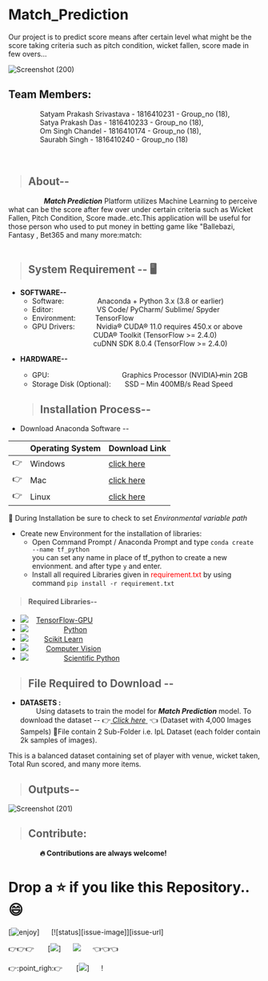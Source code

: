 # Match_Prediction
Our project is to predict score means after certain level what might be the score taking criteria such as pitch condition, wicket fallen, score made in few overs...

![Screenshot (200)](https://user-images.githubusercontent.com/53908352/104834086-3ec69200-58c3-11eb-8a25-1f7738bb568b.png)


## Team Members: </br>
&nbsp;&nbsp;&nbsp;&nbsp;&nbsp;&nbsp;&nbsp;&nbsp;&nbsp;&nbsp;&nbsp;&nbsp;&nbsp;&nbsp;&nbsp;&nbsp;Satyam Prakash Srivastava - 1816410231 - Group_no (18),</br>
&nbsp;&nbsp;&nbsp;&nbsp;&nbsp;&nbsp;&nbsp;&nbsp;&nbsp;&nbsp;&nbsp;&nbsp;&nbsp;&nbsp;&nbsp;&nbsp;Satya Prakash Das - 1816410233 - Group_no (18),</br>
&nbsp;&nbsp;&nbsp;&nbsp;&nbsp;&nbsp;&nbsp;&nbsp;&nbsp;&nbsp;&nbsp;&nbsp;&nbsp;&nbsp;&nbsp;&nbsp;Om Singh Chandel - 1816410174 - Group_no (18),</br>
&nbsp;&nbsp;&nbsp;&nbsp;&nbsp;&nbsp;&nbsp;&nbsp;&nbsp;&nbsp;&nbsp;&nbsp;&nbsp;&nbsp;&nbsp;&nbsp;Saurabh Singh - 1816410240 - Group_no (18)</br>
</br>
</br>
> ## About-- 
&nbsp; &nbsp; &nbsp; &nbsp; &nbsp; &nbsp; &nbsp; &nbsp; &nbsp; ***Match Prediction*** Platform utilizes Machine Learning to perceive what can be the score after few over under certain criteria such as Wicket Fallen, Pitch Condition, Score made..etc.This application will be useful for those person who used to put money in betting game like "Ballebazi, Fantasy , Bet365 and many more:match: 
</br>
</br>
> ## System Requirement -- :desktop_computer:


 -  **SOFTWARE--**
	 &nbsp; &nbsp; &nbsp;   
	 * Software: &nbsp;&nbsp;&nbsp;&nbsp;&nbsp;&nbsp;&nbsp;&nbsp;&nbsp;&nbsp;&nbsp;&nbsp;&nbsp;&nbsp;&nbsp;&nbsp;Anaconda + Python 3.x (3.8 or earlier) 
	 * Editor: &nbsp; &nbsp; &nbsp;&nbsp; &nbsp; &nbsp;&nbsp;&nbsp;&nbsp;&nbsp;&nbsp;&nbsp;&nbsp;&nbsp;&nbsp;&nbsp; VS Code/ PyCharm/ Sublime/ Spyder </br>
	 * Environment: &nbsp; &nbsp; &nbsp;&nbsp; &nbsp; TensorFlow 
	* GPU Drivers:&nbsp; &nbsp; &nbsp;&nbsp; &nbsp; &nbsp; Nvidia® CUDA® 11.0 requires 450.x or above 
		</br>&nbsp;&nbsp;&nbsp;&nbsp;&nbsp;&nbsp;&nbsp;&nbsp;&nbsp;&nbsp;&nbsp;&nbsp;&nbsp;&nbsp;&nbsp;&nbsp;&nbsp;&nbsp;&nbsp;&nbsp;&nbsp;&nbsp;&nbsp;&nbsp;&nbsp;&nbsp;&nbsp;&nbsp;&nbsp;&nbsp; CUDA® Toolkit (TensorFlow >= 2.4.0) 
		</br> &nbsp;&nbsp;&nbsp;&nbsp;&nbsp;&nbsp;&nbsp;&nbsp;&nbsp;&nbsp;&nbsp;&nbsp;&nbsp;&nbsp;&nbsp;&nbsp;&nbsp;&nbsp;&nbsp;&nbsp;&nbsp;&nbsp;&nbsp;&nbsp;&nbsp;&nbsp;&nbsp;&nbsp;&nbsp;&nbsp;&nbsp;cuDNN SDK 8.0.4 (TensorFlow >= 2.4.0)
* **HARDWARE--**
	* GPU: &nbsp;&nbsp;&nbsp;&nbsp;&nbsp; &nbsp;&nbsp;&nbsp; &nbsp;&nbsp;&nbsp;&nbsp;&nbsp;&nbsp;&nbsp;&nbsp;&nbsp;&nbsp;&nbsp;&nbsp;&nbsp;&nbsp;&nbsp;&nbsp;&nbsp;&nbsp;&nbsp;&nbsp;&nbsp;&nbsp;&nbsp;&nbsp;&nbsp; Graphics Processor (NVIDIA) ̶min 2GB  
	*	Storage Disk (Optional): &nbsp;&nbsp;&nbsp;&nbsp;&nbsp;&nbsp;SSD – Min 400MB/s Read Speed	
  
  > ## Installation Process--
 * Download Anaconda Software -- 

||Operating System | Download Link  |
|--|--|--|
|:point_right:|Windows | [click here](https://docs.anaconda.com/anaconda/install/windows/)  |
|:point_right:|Mac|[click here](https://docs.anaconda.com/anaconda/install/mac-os/) |
|:point_right:|Linux | [click here](https://docs.anaconda.com/anaconda/install/linux/) |


:loudspeaker: During Installation be sure to check to set *Environmental variable path* 

* Create new Environment for the installation of libraries:
	* Open Command Prompt / Anaconda Prompt and type `conda create --name tf_python`  
	you can set any name in place of tf_python to create a new envionment. and after type `y` and enter.
	* Install all required Libraries given in <font color="red">requirement.txt</font> by using command `pip install -r requirement.txt`
	 
> #### Required Libraries--
* ![](https://img.shields.io/badge/TensorFlow--GPU-v2.4.0-blue) &nbsp;   &nbsp;[TensorFlow-GPU](https://pypi.org/project/tensorflow-gpu/)
* ![](https://img.shields.io/badge/python-v3.7-blue) &nbsp; &nbsp; &nbsp; &nbsp; &nbsp; &nbsp; &nbsp; &nbsp;&nbsp;  [Python](https://www.python.org/downloads/)
*  ![](https://img.shields.io/badge/SciKit%20Learn-v0.24.0-blue) &nbsp; &nbsp; &nbsp;&nbsp; [Scikit Learn](https://pypi.org/project/scikit-learn/)
* ![](https://img.shields.io/badge/Open%20CV-v4.4.0.46-blue)    &nbsp;   &nbsp; &nbsp; &nbsp; [Computer Vision](https://pypi.org/project/opencv-python/)
* ![](https://img.shields.io/badge/SciPy-v1.6.0-blue) &nbsp;   &nbsp; &nbsp;  &nbsp; &nbsp; &nbsp; &nbsp;  &nbsp;  &nbsp;[Scientific Python](https://pypi.org/project/scipy/)

 
> ## File Required to Download -- 
 * **DATASETS :** </br>
	 &nbsp;  &nbsp;  &nbsp;  &nbsp; Using datasets to train the model for ***Match Prediction*** model. To download the dataset -- :point_right:<a href="https://www.kaggle.com/nowke9/ipldata"> *Click here* </a>  &nbsp;:point_left: (Dataset with 4,000 Images Sampels) :star2:File contain 2 Sub-Folder i.e. IpL Dataset (each folder contain 2k samples of images). 
	 
This is a balanced dataset containing set of player with venue, wicket taken, Total Run scored, and many more items.

> ## Outputs--
![Screenshot (201)](https://user-images.githubusercontent.com/53908352/104834094-4a19bd80-58c3-11eb-9dd8-e1c377eb76a8.png)

> ## Contribute:
&nbsp; &nbsp; &nbsp;&nbsp; &nbsp; &nbsp; &nbsp; &nbsp; &nbsp;<b>:fire: Contributions are always welcome!</b>
# Drop a :star: if you like this Repository.. :smile: 
	
 
[![enjoy][enjoy-image]] &nbsp;&nbsp;&nbsp;&nbsp; [![status][issue-image]][issue-url]

[enjoy-image]: https://img.shields.io/badge/Enjoy%20this%3F-Say%20Thanks!-yellow

:point_right::point_right::point_right: &nbsp;&nbsp;&nbsp;&nbsp;&nbsp;&nbsp;[![](https://img.shields.io/badge/Satyam%20-Srivastava-orange?style=for-the-badge&logo=Coder)]&nbsp;&nbsp;&nbsp;&nbsp;&nbsp;&nbsp;![](https://img.shields.io/badge/Satya%20-Das-orange?style=for-the-badge&logo=Coder)&nbsp;&nbsp;&nbsp;&nbsp;&nbsp;&nbsp;:point_left::point_left::point_left:

:point_right::point_righ::point_right: &nbsp;&nbsp;&nbsp;&nbsp;&nbsp;&nbsp;[![](https://img.shields.io/badge/Om%20-Singh-orange?style=for-the-badge&logo=Coder)]&nbsp;&nbsp;&nbsp;&nbsp;&nbsp;&nbsp;!
